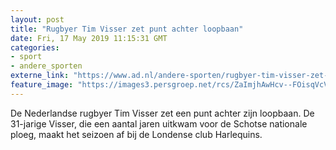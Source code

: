 ```yaml
---
layout: post
title: "Rugbyer Tim Visser zet punt achter loopbaan"
date: Fri, 17 May 2019 11:15:31 GMT
categories: 
- sport 
- andere_sporten 
externe_link: "https://www.ad.nl/andere-sporten/rugbyer-tim-visser-zet-punt-achter-loopbaan~aef17025/"
feature_image: "https://images3.persgroep.net/rcs/ZaImjhAwHcv--FOisqVcVc_dReM/diocontent/77982017/_fitwidth/400/?appId=21791a8992982cd8da851550a453bd7f&quality=0.7"
---
```


De Nederlandse rugbyer Tim Visser zet een punt achter zijn loopbaan. De 31-jarige Visser, die een aantal jaren uitkwam voor de Schotse nationale ploeg, maakt het seizoen af bij de Londense club Harlequins.
